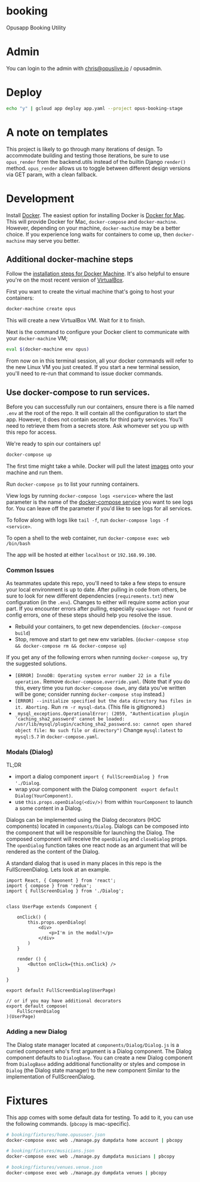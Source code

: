 # booking

Opusapp Booking Utility

# Admin

You can login to the admin with chris@opuslive.io / opusadmin.

# Deploy

```bash
echo "y" | gcloud app deploy app.yaml --project opus-booking-stage
```

# A note on templates

This project is likely to go through many iterations of design. To accommodate
building and testing those iterations, be sure to use `opus_render` from the
backend.utils instead of the builtin Django `render()` method. `opus_render`
allows us to toggle between different design versions via GET param, with a
clean fallback.

# Development

Install [Docker](https://www.docker.com/). The easiest option for installing Docker is [Docker for Mac](https://docs.docker.com/docker-for-mac/). This will provide Docker for Mac, `docker-compose` and `docker-machine`. However, depending on your machine, `docker-machine` may be a better choice. If you experience long waits for containers to come up, then `docker-machine` may serve you better.

## Additional docker-machine steps

Follow the [installation steps for Docker Machine](https://docs.docker.com/machine/install-machine/). It's also helpful to ensure you're on the most recent version of [VirtualBox](https://www.virtualbox.org/wiki/Downloads).

First you want to create the virtual machine that's going to host your containers:

```bash
docker-machine create opus
```
This will create a new VirtualBox VM. Wait for it to finish.

Next is the command to configure your Docker client to communicate with your `docker-machine` VM;

```bash
eval $(docker-machine env opus)
```

From now on in this terminal session, all your docker commands will refer to the new Linux VM you just created. If you start a new terminal session, you'll need to re-run that command to issue docker commands.

## Use docker-compose to run services.

Before you can successfully run our containers, ensure there is a file named `.env` at the root of the repo. It will contain all the configuration to start the app. However, it does not contain secrets for third party services. You'll need to retrieve them from a secrets store. Ask whomever set you up with this repo for access.

We're ready to spin our containers up!

```bash
docker-compose up
```
The first time might take a while. Docker will pull the latest [images](https://docs.docker.com/glossary/?term=image) onto your machine and run them.

Run `docker-compose ps` to list your running containers.

View logs by running `docker-compose logs <service>` where the last parameter is the name of the [docker-compose service](https://docs.docker.com/compose/compose-file/compose-file-v2/#service-configuration-reference) you want to see logs for. You can leave off the parameter if you'd like to see logs for all services.

To follow along with logs like `tail -f`, run `docker-compose logs -f <service>`.

To open a shell to the web container, run `docker-compose exec web /bin/bash`

The app will be hosted at either `localhost` or `192.168.99.100`.

### Common Issues

As teammates update this repo, you'll need to take a few steps to ensure your local environment is up to date. After pulling in code from others, be sure to look for new different dependencies (`requirements.txt`) new configuration (in the `.env`). Changes to either will require some action your part. If you encounter errors after pulling, especially `<package> not found` or config errors, one of these steps should help you resolve the issue.

* Rebuild your containers, to get new dependencies. (`docker-compose build`)
* Stop, remove and start to get new env variables. (`docker-compose stop && docker-compose rm && docker-compose up`)

If you get any of the following errors when running `docker-compose up`, try the suggested solutions.
* `[ERROR] InnoDB: Operating system error number 22 in a file operation.` Remove `docker-compose.override.yaml`. (Note that if you do this, every time you run `docker-compose down`, any data you've written will be gone; consider running `docker-compose stop` instead.)
* `[ERROR] --initialize specified but the data directory has files in it. Aborting.` Run `rm -r mysql-data`. (This file is gitignored.)
*  `_mysql_exceptions.OperationalError: (2059, "Authentication plugin 'caching_sha2_password' cannot be loaded: /usr/lib/mysql/plugin/caching_sha2_password.so: cannot open shared object file: No such file or directory")` Change `mysql:latest` to `mysql:5.7` in `docker-compose.yaml`.


### Modals (Dialog)

TL;DR
- import a dialog component `import { FullScreenDialog } from './Dialog`.
- wrap your component with the Dialog component ` export default Dialog(YourComponent)`.
- use `this.props.openDialog(<div/>)` from within `YourComponent` to launch a some content in a Dialog.

Dialogs can be implemented using the Dialog decorators (HOC components) located in `components/Dialog`. Dialogs can be composed into the component that will be responsible for launching the Dialog. The composed component will receive the `openDialog` and `closeDialog` props. The `openDialog` function takes one react node as an argument that will be rendered as the content of the Dialog.

A standard dialog that is used in many places in this repo is the FullScreenDialog. Lets look at an example.

```
import React, { Component } from 'react';
import { compose } from 'redux';
import { FullScreenDialog } from './Dialog';


class UserPage extends Component {

    onClick() {
        this.props.openDialog(
            <div>
                <p>I'm in the modal!</p>
            </div>
        )
    }

    render () {
        <Button onClick={this.onClick} />
    }

}

export default FullScreenDialog(UserPage)

// or if you may have additional decorators
export default compose(
    FullScreenDialog
)(UserPage)
```

### Adding a new Dialog

The Dialog state manager located at `components/Dialog/Dialog.js` is a curried component who's first argument is a Dialog component. The Dialog component defaults to `DialogBase`. You can create a new Dialog component from  `DialogBase` adding additional functionality or styles and compose in `Dialog` (the Dialog state manager) to the new component Similar to the implementation of FullScreenDialog.

# Fixtures

This app comes with some default data for testing. To add to it, you can use the following commands. (`pbcopy` is mac-specific).

```bash
# booking/fixtures/home.opususer.json
docker-compose exec web ./manage.py dumpdata home account | pbcopy

# booking/fixtures/musicians.json
docker-compose exec web ./manage.py dumpdata musicians | pbcopy

# booking/fixtures/venues.venue.json
docker-compose exec web ./manage.py dumpdata venues | pbcopy
```
